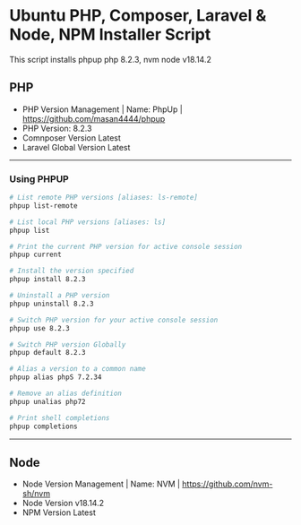 # Ubuntu PHP, Composer, Laravel & Node, NPM Installer Script

This script installs phpup php 8.2.3, nvm node v18.14.2

## PHP
- PHP Version Management | Name: PhpUp | https://github.com/masan4444/phpup
- PHP Version: 8.2.3
- Comnposer Version Latest
- Laravel Global Version Latest

<hr/>

### Using PHPUP
```bash
# List remote PHP versions [aliases: ls-remote]
phpup list-remote

# List local PHP versions [aliases: ls]
phpup list 

# Print the current PHP version for active console session
phpup current

# Install the version specified 
phpup install 8.2.3

# Uninstall a PHP version
phpup uninstall 8.2.3

# Switch PHP version for your active console session
phpup use 8.2.3

# Switch PHP version Globally
phpup default 8.2.3

# Alias a version to a common name
phpup alias phpS 7.2.34

# Remove an alias definition
phpup unalias php72

# Print shell completions
phpup completions
```
<hr/>

## Node
- Node Version Management | Name: NVM | https://github.com/nvm-sh/nvm
- Node Version v18.14.2
- NPM Version Latest
